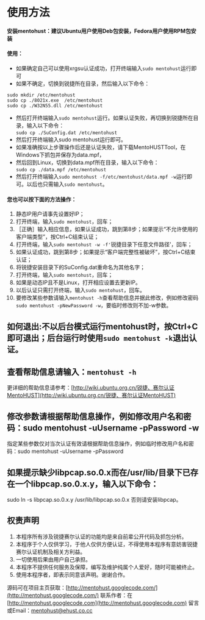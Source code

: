 # 使用方法

#### 安装mentohust：建议Ubuntu用户使用Deb包安装，Fedora用户使用RPM包安装
#### 使用：
- 如果确定自己可以使用xrgsu认证成功，打开终端输入`sudo mentohust`运行即可
- 如果不确定，切换到锐捷所在目录，然后输入以下命令：
```shell
sudo mkdir /etc/mentohust
sudo cp ./8021x.exe  /etc/mentohust
sudo cp ./W32N55.dll /etc/mentohust
```
- 然后打开终端输入`sudo mentohust`运行。如果认证失败，再切换到锐捷所在目录，输入以下命令：  
`sudo cp ./SuConfig.dat /etc/mentohust`
- 然后打开终端输入sudo mentohust运行即可。  
- 如果准确按以上步骤操作后还是认证失败，请下载MentoHUSTTool，在Windows下抓包并保存为data.mpf，  
- 然后回到Linux，切换到data.mpf所在目录，输入以下命令：  
`sudo cp ./data.mpf /etc/mentohust`  
- 然后打开终端输入`sudo mentohust -f/etc/mentohust/data.mpf -w`运行即可。以后也只需输入`sudo mentohust`。  

#### 您也可以按下面的方法操作：
1. 静态IP用户请事先设置好IP；
2. 打开终端，输入`sudo mentohust`，回车；
3. ［正确］输入相应信息，如果认证成功，跳到第8步；如果提示“不允许使用的客户端类型”，按Ctrl+C结束认证；
4. 打开终端，输入`sudo mentohust -w -f'`锐捷目录下任意文件路径'，回车；
5. 如果认证成功，跳到第8步；如果提示“客户端完整性被破坏”，按Ctrl+C结束认证；
6. 将锐捷安装目录下的SuConfig.dat重命名为其他名字；
7. 打开终端，输入`sudo mentohust`，回车；
8. 如果是动态IP且不是Linux，打开相应设置去更新IP。
9. 以后认证只需打开终端，输入`sudo mentohust`，回车。
10. 要修改某些参数请输入`mentohust -h`查看帮助信息并据此修改，例如修改密码`sudo mentohust -pNewPassword -w`，要临时修改则不加-w参数。

## 如何退出:不以后台模式运行mentohust时，按Ctrl+C即可退出；后台运行时使用`sudo mentohust -k`退出认证。

## 查看帮助信息请输入：`mentohust -h`
更详细的帮助信息请参考：[http://wiki.ubuntu.org.cn/锐捷、赛尔认证MentoHUST](http://wiki.ubuntu.org.cn/锐捷、赛尔认证MentoHUST)

## 修改参数请根据帮助信息操作，例如修改用户名和密码：sudo mentohust -uUsername -pPassword -w
指定某些参数仅对当次认证有效请根据帮助信息操作，例如临时修改用户名和密码：sudo mentohust -uUsername -pPassword

## 如果提示缺少libpcap.so.0.x而在/usr/lib/目录下已存在一个libpcap.so.0.x.y，输入以下命令：
sudo ln -s libpcap.so.0.x.y /usr/lib/libpcap.so.0.x
否则请安装libpcap。

## 权责声明
1. 本程序所有涉及锐捷赛尔认证的功能均是来自前辈公开代码及抓包分析。
2. 本程序于个人仅供学习，于他人仅供方便认证，不得使用本程序有意妨害锐捷赛尔认证机制及相关方利益。
3. 一切使用后果由用户自己承担。
4. 本程序不提供任何服务及保障，编写及维护纯属个人爱好，随时可能被终止。
5. 使用本程序者，即表示同意该声明。谢谢合作。

源码可在项目主页获取：[http://mentohust.googlecode.com/](http://mentohust.googlecode.com/)
联系作者：在[http://mentohust.googlecode.com](http://mentohust.googlecode.com) 留言或Email：mentohust@ehust.co.cc
